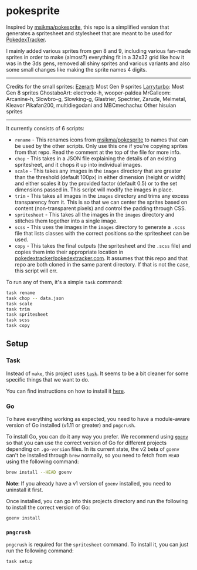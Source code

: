 # pokesprite

Inspired by [msikma/pokesprite](https://github.com/msikma/pokesprite), this repo
is a simplified version that generates a spritesheet and stylesheet that are
meant to be used for [PokedexTracker](https://pokedextracker.com).

I mainly added various sprites from gen 8 and 9, including various fan-made sprites
in order to make (almost?) everything fit in a 32x32 grid like how it was in
the 3ds gens, removed all shiny sprites and various variants and also some
small changes like making the sprite names 4 digits.

---------------------------

Credits for the small sprites:
[Ezerart](https://www.deviantart.com/ezerart/art/Pokemon-Gen-9-Icon-sprites-3DS-Style-944211258): Most Gen 9 sprites
[Larryturbo](https://www.deviantart.com/larryturbo/art/Gen-8-Galar-Menu-Box-Sprites-32x32-16-819999589): Most Gen 8 sprites
GhostaboArt: electrode-h, wooper-paldea
MrGalleom: Arcanine-h, Slowbro-g, Slowking-g, Glastrier, Spectrier, Zarude, Melmetal, Kleavor
Pikafan200, multidiegodani and MBCmechachu: Other hisuian sprites

---------------------------

It currently consists of 6 scripts:

- `rename` - This renames icons from
  [msikma/pokesprite](https://github.com/msikma/pokesprite) to names that can be
  used by the other scripts. Only use this one if you're copying sprites from
  that repo. Read the comment at the top of the file for more info.
- `chop` - This takes in a JSON file explaining the details of an existing
  spritesheet, and it chops it up into individual images.
- `scale` - This takes any images in the `images` directory that are greater
  than the threshold (default 100px) in either dimension (height or width) and
  either scales it by the provided factor (default 0.5) or to the set dimensions
  passed in. This script will modify the images in place.
- `trim` - This takes all images in the `images` directory and trims any excess
  transparency from it. This is so that we can center the sprites based on
  content (non-transparent pixels) and control the padding through CSS.
- `spritesheet` - This takes all the images in the `images` directory and
  stitches them together into a single image.
- `scss` - This uses the images in the `images` directory to generate a `.scss`
  file that lists classes with the correct positions so the spritesheet can be
  used.
- `copy` - This takes the final outputs (the spritesheet and the `.scss` file)
  and copies them into their appropriate location in
  [pokedextracker/pokedextracker.com](https://github.com/pokedextracker/pokedextracker.com).
  It assumes that this repo and that repo are both cloned in the same parent
  directory. If that is not the case, this script will err.

To run any of them, it's a simple `task` command:

```sh
task rename
task chop -- data.json
task scale
task trim
task spritesheet
task scss
task copy
```

## Setup

### Task

Instead of `make`, this project uses [`task`](https://taskfile.dev/#/). It seems
to be a bit cleaner for some specific things that we want to do.

You can find instructions on how to install it
[here](https://taskfile.dev/#/installation).

### Go

To have everything working as expected, you need to have a module-aware version
of Go installed (v1.11 or greater) and `pngcrush`.

To install Go, you can do it any way you prefer. We recommend using
[`goenv`](https://github.com/syndbg/goenv) so that you can use the correct
version of Go for different projects depending on `.go-version` files. In its
current state, the v2 beta of `goenv` can't be installed through `brew`
normally, so you need to fetch from `HEAD` using the following command:

```sh
brew install --HEAD goenv
```

**Note**: If you already have a v1 version of `goenv` installed, you need to
uninstall it first.

Once installed, you can go into this projects directory and run the following to
install the correct version of Go:

```sh
goenv install
```

### `pngcrush`

`pngcrush` is required for the `spritesheet` command. To install it, you can
just run the following command:

```sh
task setup
```
